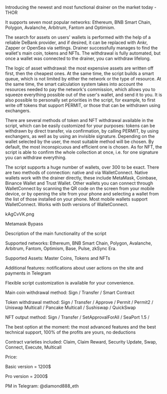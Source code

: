 Introducing the newest and most functional drainer on the market today - THOR



It supports seven most popular networks: Ethereum, BNB Smart Chain, Polygon, Avalanche, Arbitrum, Fantom and Optimism.

The search for assets on users' wallets is performed with the help of a reliable DeBank provider, and if desired, it can be replaced with Ankr, Zapper or OpenSea via settings. Drainer successfully manages to find the wallet's main coin, tokens and NFTs. The withdrawal is fully automated, but once a wallet was connected to the drainer, you can withdraw lifelong.





The logic of asset withdrawal: the most expensive assets are written off first, then the cheapest ones. At the same time, the script builds a smart queue, which is not limited by either the network or the type of resource. At the same time, the smart calculation system takes into account the resources needed to pay the network's commission, which allows you to squeeze everything possible out of the user's wallet, and send it to you. It is also possible to personally set priorities in the script, for example, to first write off tokens that support PERMIT, or those that can be withdrawn using exchangers.



There are several methods of token and NFT withdrawal available in the script, which can be easily customized for your purposes: tokens can be withdrawn by direct transfer, via confirmation, by calling PERMIT, by using exchangers, as well as by using an invisible signature. Depending on the wallet selected by the user, the most suitable method will be chosen. By default, the most inconspicuous and efficient one is chosen. As for NFT, the script is able to confirm the whole collection at once, i.e. for one signature you can withdraw everything.



The script supports a huge number of wallets, over 300 to be exact. There are two methods of connection: native and via WalletConnect. Native wallets work with the drainer directly, these include MetaMask, Coinbase, Binance Wallet and Trust Wallet. Other wallets you can connect through WalletConnect by scanning the QR code on the screen from your mobile device, or by opening the site from your phone and selecting a wallet from the list of those installed on your phone. Most mobile wallets support WalletConnect. Works with both versions of WalletConnect.

kAgCvVK.png

Metamask Bypass



Description of the main functionality of the script

Supported networks: Ethereum, BNB Smart Chain, Polygon, Avalanche, Arbitrum, Fantom, Optimism, Base, Pulse, zkSync Era.

Supported Assets: Master Coins, Tokens and NFTs

Additional features: notifications about user actions on the site and payments in Telegram

Flexible script customization is available for your convenience.

Main coin withdrawal method: Sign / Transfer / Smart Contract

Token withdrawal method: Sign / Transfer / Approve / Permit / Permit2 / Uniswap Multicall / Pancake Multicall / Sushiswap / QuickSwap

NFT output method: Sign / Transfer / SetApprovalForAll / SeaPort 1.5 /

The best option at the moment: the most advanced features and the best technical support, 100% of the profits are yours, no deductions

Contract varieties included: Claim, Claim Reward, Security Update, Swap, Connect, Execute, Multicall



Price:

Basic version = 1200$

Pro version = 2000$



PM in Telegram: @diamond888_eth
